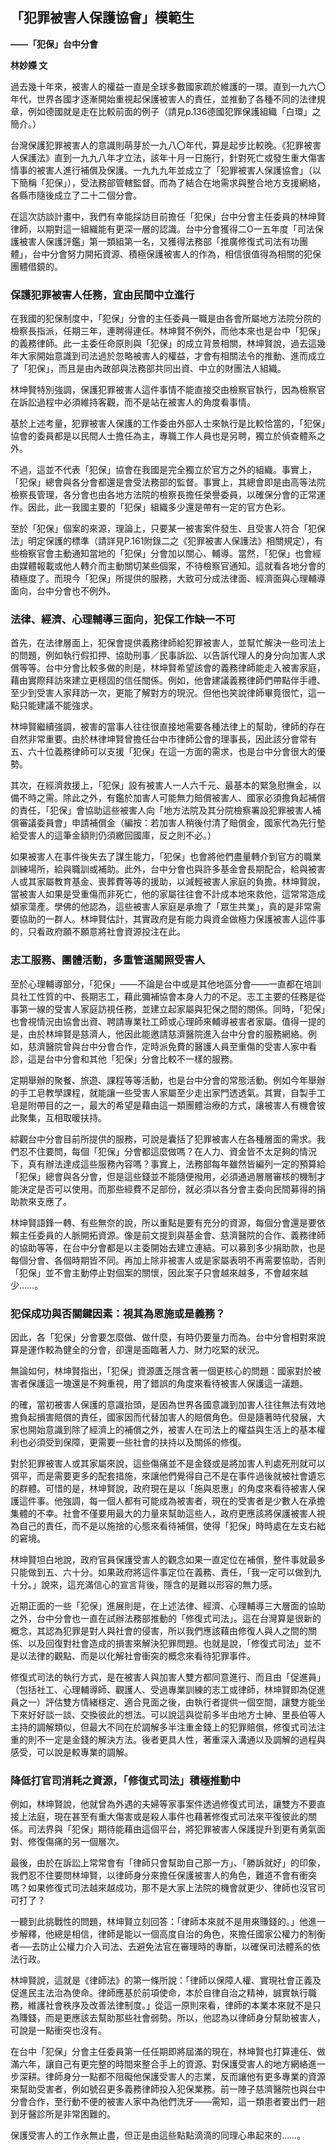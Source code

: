 ## 「犯罪被害人保護協會」模範生

**――「犯保」台中分會**

**林妙嬫 文**

過去幾十年來，被害人的權益一直是全球多數國家疏於維護的一環。直到一九六〇年代，世界各國才逐漸開始重視起保護被害人的責任，並推動了各種不同的法律規章，例如德國就是走在比較前面的例子（請見p.136德國犯罪保護組織「白環」之簡介。）

台灣保護犯罪被害人的意識則萌芽於一九八〇年代，算是起步比較晚。《犯罪被害人保護法》直到一九九八年才立法，該年十月一日施行，針對死亡或發生重大傷害情事的被害人進行補償及保護。一九九九年並成立了「犯罪被害人保護協會」（以下簡稱「犯保」），受法務部管轄監督。而為了結合在地需求與整合地方支援網絡，各縣市隨後成立了二十二個分會。

在這次訪談計畫中，我們有幸能採訪目前擔任「犯保」台中分會主任委員的林坤賢律師，以期對這一組織能有更深一層的認識。台中分會獲得二O一五年度「司法保護被害人保護評鑑」第一類組第一名，又獲得法務部「推廣修復式司法有功團體」，台中分會努力開拓資源、積極保護被害人的作為，相信很值得為相關的犯保團體借鏡的。

### 保護犯罪被害人任務，宜由民間中立進行

在我國的犯保制度中，「犯保」分會的主任委員一職是由各會所屬地方法院分院的檢察長指派，任期三年，連聘得連任。林坤賢不例外，而他本來也是台中「犯保」的義務律師。此一主委任命原則與「犯保」的成立背景相關，林坤賢說，過去這幾年大家開始意識到司法過於忽略被害人的權益，才會有相關法令的推動、進而成立了「犯保」，而且是由內政部與法務部共同出資、中立的財團法人組織。

林坤賢特別強調，保護犯罪被害人這件事情不能直接交由檢察官執行，因為檢察官在訴訟過程中必須維持客觀，而不是站在被害人的角度看事情。

基於上述考量，犯罪被害人保護的工作委由外部人士來執行是比較恰當的，「犯保」協會的委員都是以民間人士擔任為主，專職工作人員也是另聘，獨立於偵查體系之外。

不過，這並不代表「犯保」協會在我國是完全獨立於官方之外的組織。事實上，「犯保」總會與各分會都還是會受法務部的監督。事實上，其總會即是由高等法院檢察長管理，各分會也由各地方法院的檢察長擔任榮譽委員，以確保分會的正常運作。因此，此一我國主要的「犯保」組織多少還是帶有一定的官方色彩。

至於「犯保」個案的來源，理論上，只要某一被害案件發生、且受害人符合「犯保法」明定保護的標準（請詳見P.161附錄二之《犯罪被害人保護法》相關規定），有些檢察官會主動通知當地的「犯保」分會加以關心、輔導。當然，「犯保」也會經由媒體報載或他人轉介而主動關切某些個案，不待檢察官通知。這就看各地分會的積極度了。而現今「犯保」所提供的服務，大致可分成法律面、經濟面與心理輔導面向，台中分會也不例外。

### 法律、經濟、心理輔導三面向，犯保工作缺一不可

首先，在法律層面上，犯保會提供義務律師給犯罪被害人，並幫忙解決一些司法上的問題，例如執行假扣押、協助刑事／民事訴訟、以告訴代理人的身分向加害人求償等等。台中分會比較多做的則是，林坤賢希望該會的義務律師能走入被害家庭，藉由實際拜訪來建立更穩固的信任關係。例如，他會建議義務律師們帶點伴手禮、至少到受害人家拜訪一次，更能了解對方的現況。但他也笑說律師畢竟很忙，這一點只能建議不能強求。

林坤賢繼續強調，被害的當事人往往很直接地需要各種法律上的幫助，律師的存在自然非常重要。由於林律坤賢曾擔任台中市律師公會的理事長，因此該分會常有五、六十位義務律師可以支援「犯保」在這一方面的需求，也是台中分會很大的優勢。

其次，在經濟救援上，「犯保」設有被害人一人六千元、最基本的緊急慰撫金，以備不時之需。除此之外，有鑑於加害人可能無力賠償被害人、國家必須擔負起補償的責任，「犯保」會協助這些被害人向「地方法院及其分院檢察署設犯罪被害人補償審議委員會」申請補償金（編按：若加害人稍後付清了賠償金，國家代為先行墊給受害人的這筆金額則仍須繳回國庫，反之則不必。）

如果被害人在事件後失去了謀生能力，「犯保」也會將他們盡量轉介到官方的職業訓練場所，給與職訓或補助。此外，台中分會也與許多基金會長期配合，給與被害人或其家屬教育基金、喪葬費等等的援助，以減輕被害人家庭的負擔。林坤賢說，當被害人如果是受重傷而非死亡，他的家屬往往會不計成本地來救他，這常常造成傾家蕩產。學佛的他認為，這些被害人家庭是承擔了「眾生共業」，真的是非常需要協助的一群人。林坤賢估計，其實政府是有能力與資金做極力保護被害人這件事的，只看政府願不願意將社會資源投注在此。

### 志工服務、團體活動，多重管道關照受害人

至於心理輔導部分，「犯保」――不論是台中或是其他地區分會――一直都在培訓具社工性質的中、長期志工，藉此彌補協會本身人力的不足。志工主要的任務是從事第一線的受害人家庭訪視任務，並建立起家屬與犯保之間的關係。同時，「犯保」也會視情況由協會出資、聘請專業社工師或心理師來輔導被害者家屬。值得一提的是，由於林坤賢是慈濟人，他因此能邀請慈濟醫院進入台中分會的服務網絡。例如，慈濟醫院曾與台中分會合作，定時派免費的醫護人員至重傷的受害人家中看診，這是台中分會和其他「犯保」分會比較不一樣的服務。

定期舉辦的聚餐、旅遊、課程等等活動，也是台中分會的常態活動。例如今年舉辦的手工皂教學課程，就能讓一些受害人家屬至少走出家門透透氣。其實，自製手工皂是附帶目的之一，最大的希望是藉由這一類團體治療的方式，讓被害人有機會彼此聚集，互相取暖扶持。

綜觀台中分會目前所提供的服務，可說是囊括了犯罪被害人在各種層面的需求。我們忍不住要問，每個「犯保」分會都這麼做嗎？在人力、資金皆不太足夠的情況下，真有辦法達成這些服務內容嗎？事實上，法務部每年雖然皆編列一定的預算給「犯保」總會與各分會，但是這些錢並不能隨便撥用，必須通過層層審核的機制才能決定是否可以使用。而那些經費不足部份，就必須以各分會主委向民間募得的捐助款來支應了。

林坤賢語鋒一轉、有些無奈的說，所以重點是要有充分的資源，每個分會還是要依賴主任委員的人脈開拓資源。像是前文提到與基金會、慈濟醫院的合作、義務律師的協助等等，在台中分會都是以主委開始去建立連結。可以募到多少捐助款，也是每個分會、各個時期皆不同。再加上除非被害人或是家屬表明不再需要協助，否則「犯保」並不會主動停止對個案的關懷，因此案子只會越來越多，不會越來越少……。

### 犯保成功與否關鍵因素：視其為恩施或是義務？

因此，各「犯保」分會要怎麼做、做什麼，有時仍要量力而為。台中分會相對來說算是運作較為健全的分會，卻還是面臨著人力、財力吃緊的狀況。

無論如何，林坤賢指出，「犯保」資源匱乏隱含著一個更核心的問題：國家對於被害者保護這一塊還是不夠重視，用了錯誤的角度來看待被害人保護這一議題。

的確，當初被害人保護的意識抬頭，是因為世界各國意識到加害人往往無法有效地擔負起損害賠償的責任，國家因而代替加害人的賠償角色。但是隨著時代發展，大家也開始意識到除了經濟上的補償之外，被害人在司法上的權益與生活上的基本權利也必須受到保障，更需要一些社會的扶持以及關係的修復。

對於犯罪被害人或其家屬來說，這些傷痛並不是金錢或是將加害人判處死刑就可以弭平，而是需要更多的配套措施，來讓他們覺得自己不是在事件過後就被社會遺忘的群體。可惜的是，林坤賢說，政府現在是以「施與恩惠」的角度來看待被害人保護這件事。他強調，每一個人都有可能成為被害者，現在的受害者是少數人在承擔集體的不幸。社會不僅要用最大的力量來幫助這些人，政府更應該將保護被害人視為自己的責任，而不是以施捨的心態來看待補償，使得「犯保」時時處在左支右絀的窘境。

林坤賢坦白地說，政府官員保護受害人的觀念如果一直定位在補償，整件事就最多只能做到五、六十分。如果政府將這件事定位在義務、責任，「我一定可以做到九十分。」說來，這充滿信心的宣言背後，隱含的是難以形容的無力感。

近期正面的一些「犯保」進展則是，在上述法律、經濟、心理輔導三大層面的協助之外，台中分會也一直在試辦法務部推動的「修復式司法」。這在台灣算是很新的概念，其認為犯罪是對人與社會的侵害，所以我們應該藉由修復人與人之間的關係、以及回復對社會造成的損害來解決犯罪問題。也就是說，「修復式司法」並不是以法律的觀點、而是以化解社會衝突的概念來看待犯罪事件。

修復式司法的執行方式，是在被害人與加害人雙方都同意進行、而且由「促進員」（包括社工、心理輔導師、觀護人、受過專業訓練的志工或律師，林坤賢即為促進員之一）評估雙方情緒穩定、適合見面之後，由執行者提供一個空間，讓雙方能坐下來好好談一談、交換彼此的想法。可以說這與從前多半由地方士紳、里長伯等人主持的調解類似，但最大不同在於調解多半注重金錢上的犯罪賠償，修復式司法注重的則不一定是金錢的解決方法。後者更具人性，著重深入溝通以及調解的過程與感受，可以說是較專業的調解。

### 降低打官司消耗之資源，「修復式司法」積極推動中

例如，林坤賢說，他就曾為外遇的夫婦等家事案件透過修復式司法，讓雙方不要直接上法庭，現在甚至有重大傷害或是殺人事件也藉著修復式司法來平復彼此的關係。司法界與「犯保」期待能藉由這個平台，將犯罪被害人保護提升到更有勇氣面對、修復傷痛的另一個層次。

最後，由於在訴訟上常常會有「律師只會幫助自己那一方」、「勝訴就好」的印象，我們忍不住要問林坤賢，以律師身分來擔任保護被害人的角色，難道不會有衝突嗎？如果修復式司法越來越成功，那不是大家上法院的機會就更少、律師也沒官司可打了？

一聽到此挑戰性的問題，林坤賢立刻回答：「律師本來就不是用來賺錢的。」他進一步解釋，他總是相信，律師是能以一個高度自治的角色，來擔任國家公權力的制衡者──去防止公權力介入司法、去避免法官在審理時的專斷，以確保司法體系的依法行政。

林坤賢說，這就是《律師法》的第一條所說：「律師以保障人權、實現社會正義及促進民主法治為使命。律師應基於前項使命，本於自律自治之精神，誠實執行職務，維護社會秩序及改善法律制度。」從這一原則來看，律師的本業本來就不是只為賺錢，而是更應該去幫助那些社會弱勢。所以，他認為以律師身分幫助被害人，可說是一點衝突也沒有。

在台中「犯保」分會主任委員第一任任期即將屆滿的現在，林坤賢也打算連任、做滿六年，讓自己有更完整的時間來整合手上的資源、對保護受害人的地方網絡進一步深耕。律師身分一點都不阻礙他保護受害人的志業，反而讓他有更多專業的資源來幫助受害者，例如號召更多義務律師投入犯保業務。前一陣子慈濟醫院也與台中分會合作，至行動不便的被害人家中為他們洗牙――需知，這一類患者要出們一趟到牙醫診所是非常困難的。

保護受害人的工作永無止盡，但正是由這些點點滴滴的同理心串起來的……。
